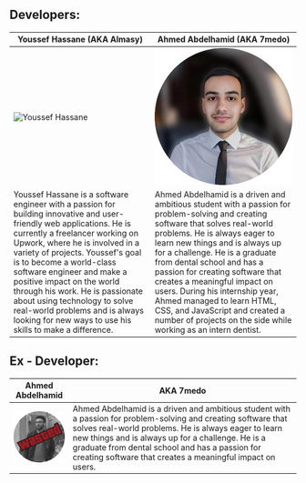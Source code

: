 
## Developers:

| **Youssef Hassane (AKA Almasy)** | **Ahmed Abdelhamid (AKA 7medo)** |
|---|---|
| ![Youssef Hassane](https://github.com/Youssef-Hassane/Screenshot/blob/main/img.png) | ![Ahmed Abdelhamid](https://github.com/Youssef-Hassane/test-readme/blob/main/Ashraf.png) |
| Youssef Hassane is a software engineer with a passion for building innovative and user-friendly web applications. He is currently a freelancer working on Upwork, where he is involved in a variety of projects. Youssef's goal is to become a world-class software engineer and make a positive impact on the world through his work. He is passionate about using technology to solve real-world problems and is always looking for new ways to use his skills to make a difference. | Ahmed Abdelhamid is a driven and ambitious student with a passion for problem-solving and creating software that solves real-world problems. He is always eager to learn new things and is always up for a challenge. He is a graduate from dental school and has a passion for creating software that creates a meaningful impact on users. During his internship year, Ahmed managed to learn HTML, CSS, and JavaScript and created a number of projects on the side while working as an intern dentist. |

## Ex - Developer:
| **Ahmed Abdelhamid** | **AKA 7medo** |
|---|---|
| <img src="https://github.com/Youssef-Hassane/test-readme/blob/main/7medo.png" alt="Youssef Hassane" style="width: 100px; height: auto;"> | Ahmed Abdelhamid is a driven and ambitious student with a passion for problem-solving and creating software that solves real-world problems. He is always eager to learn new things and is always up for a challenge. He is a graduate from dental school and has a passion for creating software that creates a meaningful impact on users. |




